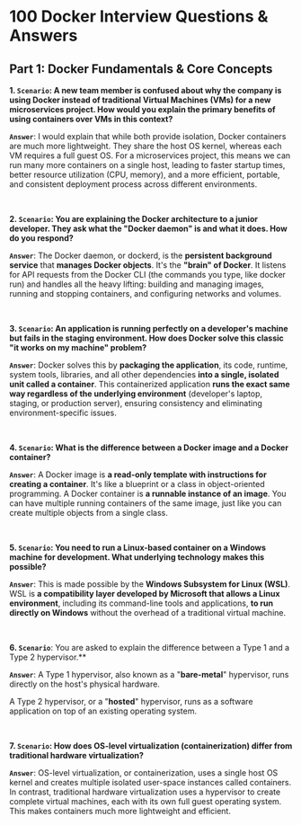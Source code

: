 # 100 Docker Interview Questions & Answers

## Part 1: Docker Fundamentals & Core Concepts
**1. `Scenario`: A new team member is confused about why the company is using Docker instead of traditional Virtual Machines (VMs) for a new microservices project. How would you explain the primary benefits of using containers over VMs in this context?**

**`Answer`**: I would explain that while both provide isolation, Docker containers are much more lightweight. They share the host OS kernel, whereas each VM requires a full guest OS. For a microservices project, this means we can run many more containers on a single host, leading to faster startup times, better resource utilization (CPU, memory), and a more efficient, portable, and consistent deployment process across different environments.

<br>

**2. `Scenario`: You are explaining the Docker architecture to a junior developer. They ask what the "Docker daemon" is and what it does. How do you respond?**

**`Answer`**: The Docker daemon, or dockerd, is the **persistent background service** that **manages Docker objects**. It's the **"brain" of Docker**. It listens for API requests from the Docker CLI (the commands you type, like docker run) and handles all the heavy lifting: building and managing images, running and stopping containers, and configuring networks and volumes.

<br>

**3. `Scenario`: An application is running perfectly on a developer's machine but fails in the staging environment. How does Docker solve this classic "it works on my machine" problem?**

**`Answer`**: Docker solves this by **packaging the application**, its code, runtime, system tools, libraries, and all other dependencies **into a single, isolated unit called a container**. This containerized application **runs the exact same way regardless of the underlying environment** (developer's laptop, staging, or production server), ensuring consistency and eliminating environment-specific issues.

<br>

**4. `Scenario`: What is the difference between a Docker image and a Docker container?**

**`Answer`**: A Docker image is **a read-only template with instructions for creating a container**. It's like a blueprint or a class in object-oriented programming. A Docker container is **a runnable instance of an image**. You can have multiple running containers of the same image, just like you can create multiple objects from a single class.

<br>

**5. `Scenario`: You need to run a Linux-based container on a Windows machine for development. What underlying technology makes this possible?**

**`Answer`**: This is made possible by the **Windows Subsystem for Linux (WSL)**. WSL is **a compatibility layer developed by Microsoft that allows a Linux environment**, including its command-line tools and applications, **to run directly on Windows** without the overhead of a traditional virtual machine.

<br>

**6. `Scenario`**: You are asked to explain the difference between a Type 1 and a Type 2 hypervisor.**

**`Answer`**: A Type 1 hypervisor, also known as a "**bare-metal**" hypervisor, runs directly on the host's physical hardware. 

A Type 2 hypervisor, or a "**hosted**" hypervisor, runs as a software application on top of an existing operating system.

<br>

**7. `Scenario`: How does OS-level virtualization (containerization) differ from traditional hardware virtualization?**

**`Answer`**: OS-level virtualization, or containerization, uses a single host OS kernel and creates multiple isolated user-space instances called containers. In contrast, traditional hardware virtualization uses a hypervisor to create complete virtual machines, each with its own full guest operating system. This makes containers much more lightweight and efficient.